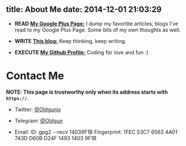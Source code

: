 title: About Me
date: 2014-12-01 21:03:29
---

* __READ__
__<a href="https://plus.google.com/+KevinHuGplus/" target="_blank">
My Google Plus Page:</a>__ I dump my favortite articles, blogs I've read to my Google Plus Page. Some bits of my own thoughts as well.

* __WRITE__
__<a href="http://blog.kevinhu.me/" target="_blank">
This blog:</a>__ Keep thinking, keep writing.

* __EXECUTE__
__<a href="http://github.com/hxy9243/" target="_blank">
My Github Profile:</a>__ Coding for love and fun :)


# Contact Me

__NOTE: This page is trustworthy only when its address starts with <code>https://</code>.__

* Twitter:
    [@Oldgunix](https://twitter.com/Oldgunix)

* Telegram:
    [@Oldgun](https://telegram.me/oldgun)

* Email:
      ID: gpg2 --recv 14039F1B
      Fingerprint: 1FEC 53C7 6563 4A01 743D  D60B D24F 1493 1403 9F1B
